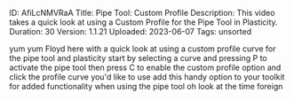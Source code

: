 ID: AfiLcNMVRaA
Title: Pipe Tool: Custom Profile
Description: This video takes a quick look at using a Custom Profile for the Pipe Tool in Plasticity.
Duration: 30
Version: 1.1.21
Uploaded: 2023-06-07
Tags: unsorted

yum yum Floyd here with a quick look at
using a custom profile curve for the
pipe tool and plasticity start by
selecting a curve and pressing P to
activate the pipe tool then press C to
enable the custom profile option and
click the profile curve you'd like to
use add this handy option to your
toolkit for added functionality when
using the pipe tool oh look at the time
foreign
